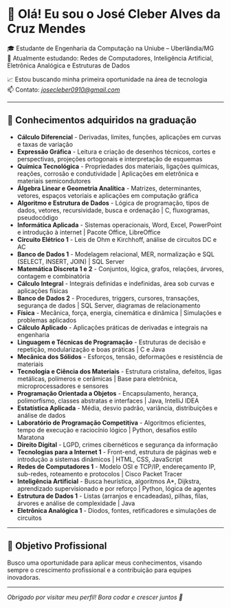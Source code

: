 # 👋 Olá! Eu sou o José Cleber Alves da Cruz Mendes

🎓 Estudante de Engenharia da Computação na Uniube – Uberlândia/MG  
🧠 Atualmente estudando: Redes de Computadores, Inteligência Artificial, Eletrônica Analógica e Estruturas de Dados   

📈 Estou buscando minha primeira oportunidade na área de tecnologia  
📫 Contato: *josecleber0910@gmail.com*  

---

## 📘 Conhecimentos adquiridos na graduação

- **Cálculo Diferencial** - Derivadas, limites, funções, aplicações em curvas e taxas de variação
- **Expressão Gráfica** - Leitura e criação de desenhos técnicos, cortes e perspectivas, projeções ortogonais e interpretação de esquemas
- **Química Tecnológica** - Propriedades dos materiais, ligações químicas, reações, corrosão e condutividade | Aplicações em eletrônica e materiais semicondutores
- **Álgebra Linear e Geometria Analítica** - Matrizes, determinantes, vetores, espaços vetoriais e aplicações em computação gráfica
- **Algoritmo e Estrutura de Dados** - Lógica de programação, tipos de dados, vetores, recursividade, busca e ordenação | C, fluxogramas, pseudocódigo
- **Informática Aplicada** - Sistemas operacionais, Word, Excel, PowerPoint e introdução à internet | Pacote Office, LibreOffice
- **Circuito Elétrico 1** - Leis de Ohm e Kirchhoff, análise de circuitos DC e AC
- **Banco de Dados 1** - Modelagem relacional, MER, normalização e SQL (SELECT, INSERT, JOIN) | SQL Server
- **Matemática Discreta 1 e 2** - Conjuntos, lógica, grafos, relações, árvores, contagem e combinatória
- **Cálculo Integral** - Integrais definidas e indefinidas, área sob curvas e aplicações físicas
- **Banco de Dados 2** - Procedures, triggers, cursores, transações, segurança de dados | SQL Server, diagramas de relacionamento
- **Física** - Mecânica, força, energia, cinemática e dinâmica | Simulações e problemas aplicados
- **Cálculo Aplicado** - Aplicações práticas de derivadas e integrais na engenharia
- **Linguagem e Técnicas de Programação** - Estruturas de decisão e repetição, modularização e boas práticas | C e Java
- **Mecânica dos Sólidos** - Esforços, tensão, deformações e resistência de materiais
- **Tecnologia e Ciência dos Materiais** - Estrutura cristalina, defeitos, ligas metálicas, polímeros e cerâmicas | Base para eletrônica, microprocessadores e sensores
- **Programação Orientada a Objetos** - Encapsulamento, herança, polimorfismo, classes abstratas e interfaces | Java, IntelliJ IDEA
- **Estatística Aplicada** - Média, desvio padrão, variância, distribuições e análise de dados
- **Laboratório de Programação Competitiva** - Algoritmos eficientes, tempo de execução e raciocínio lógico | Python, desafios estilo Maratona
- **Direito Digital** - LGPD, crimes cibernéticos e segurança da informação
- **Tecnologias para a Internet 1** - Front-end, estrutura de páginas web e introdução a sistemas dinâmicos | HTML, CSS, JavaScript
- **Redes de Computadores 1** - Modelo OSI e TCP/IP, endereçamento IP, sub-redes, roteamento e protocolos | Cisco Packet Tracer
- **Inteligência Artificial** - Busca heurística, algoritmos A*, Dijkstra, aprendizado supervisionado e por reforço | Python, lógica de agentes
- **Estrutura de Dados 1** - Listas (arranjos e encadeadas), pilhas, filas, árvores e análise de complexidade | Java
-  **Eletrônica Analógica 1** - Diodos, fontes, retificadores e simulações de circuitos  

---

## 🎯 Objetivo Profissional

Busco uma oportunidade para aplicar meus conhecimentos, visando sempre o crescimento profissional e a contribuição para equipes inovadoras.

---

*Obrigado por visitar meu perfil! Bora codar e crescer juntos 🚀*
